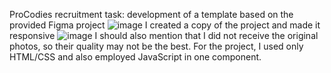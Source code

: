 ProCodies recruitment task: development of a template based on the provided Figma project
![image](https://github.com/user-attachments/assets/a3a0516b-6b8b-4ad2-9f55-9432e8c86714) 
I created a copy of the project and made it responsive
![image](https://github.com/user-attachments/assets/583402b6-ab3d-4830-877c-9a189600e062)
I should also mention that I did not receive the original photos, so their quality may not be the best.
For the project, I used only HTML/CSS and also employed JavaScript in one component.
